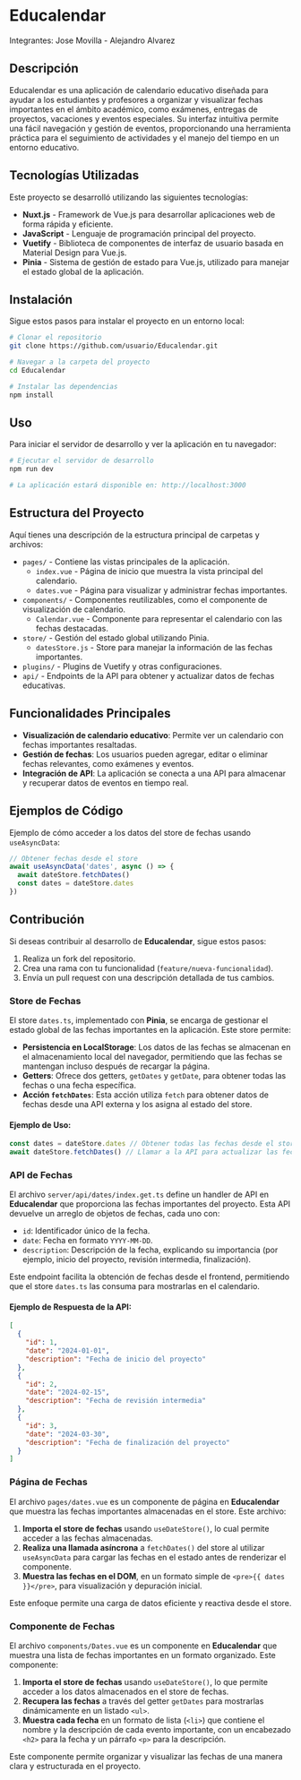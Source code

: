 # Educalendar

Integrantes: Jose Movilla - Alejandro Alvarez

## Descripción
Educalendar es una aplicación de calendario educativo diseñada para ayudar a los estudiantes y profesores a organizar y visualizar fechas importantes en el ámbito académico, como exámenes, entregas de proyectos, vacaciones y eventos especiales. Su interfaz intuitiva permite una fácil navegación y gestión de eventos, proporcionando una herramienta práctica para el seguimiento de actividades y el manejo del tiempo en un entorno educativo.

## Tecnologías Utilizadas
Este proyecto se desarrolló utilizando las siguientes tecnologías:
- **Nuxt.js** - Framework de Vue.js para desarrollar aplicaciones web de forma rápida y eficiente.
- **JavaScript** - Lenguaje de programación principal del proyecto.
- **Vuetify** - Biblioteca de componentes de interfaz de usuario basada en Material Design para Vue.js.
- **Pinia** - Sistema de gestión de estado para Vue.js, utilizado para manejar el estado global de la aplicación.

## Instalación
Sigue estos pasos para instalar el proyecto en un entorno local:

```bash
# Clonar el repositorio
git clone https://github.com/usuario/Educalendar.git

# Navegar a la carpeta del proyecto
cd Educalendar

# Instalar las dependencias
npm install
```

## Uso
Para iniciar el servidor de desarrollo y ver la aplicación en tu navegador:

```bash
# Ejecutar el servidor de desarrollo
npm run dev

# La aplicación estará disponible en: http://localhost:3000
```

## Estructura del Proyecto
Aquí tienes una descripción de la estructura principal de carpetas y archivos:

- `pages/` - Contiene las vistas principales de la aplicación.
  - `index.vue` - Página de inicio que muestra la vista principal del calendario.
  - `dates.vue` - Página para visualizar y administrar fechas importantes.
- `components/` - Componentes reutilizables, como el componente de visualización de calendario.
  - `Calendar.vue` - Componente para representar el calendario con las fechas destacadas.
- `store/` - Gestión del estado global utilizando Pinia.
  - `datesStore.js` - Store para manejar la información de las fechas importantes.
- `plugins/` - Plugins de Vuetify y otras configuraciones.
- `api/` - Endpoints de la API para obtener y actualizar datos de fechas educativas.

## Funcionalidades Principales
- **Visualización de calendario educativo**: Permite ver un calendario con fechas importantes resaltadas.
- **Gestión de fechas**: Los usuarios pueden agregar, editar o eliminar fechas relevantes, como exámenes y eventos.
- **Integración de API**: La aplicación se conecta a una API para almacenar y recuperar datos de eventos en tiempo real.

## Ejemplos de Código

Ejemplo de cómo acceder a los datos del store de fechas usando `useAsyncData`:

```javascript
// Obtener fechas desde el store
await useAsyncData('dates', async () => {
  await dateStore.fetchDates()
  const dates = dateStore.dates
})
```

## Contribución
Si deseas contribuir al desarrollo de **Educalendar**, sigue estos pasos:

1. Realiza un fork del repositorio.
2. Crea una rama con tu funcionalidad (`feature/nueva-funcionalidad`).
3. Envía un pull request con una descripción detallada de tus cambios.



### Store de Fechas

El store `dates.ts`, implementado con **Pinia**, se encarga de gestionar el estado global de las fechas importantes en la aplicación. Este store permite:

- **Persistencia en LocalStorage**: Los datos de las fechas se almacenan en el almacenamiento local del navegador, permitiendo que las fechas se mantengan incluso después de recargar la página.
- **Getters**: Ofrece dos getters, `getDates` y `getDate`, para obtener todas las fechas o una fecha específica.
- **Acción `fetchDates`**: Esta acción utiliza `fetch` para obtener datos de fechas desde una API externa y los asigna al estado del store.

#### Ejemplo de Uso:
```typescript
const dates = dateStore.dates // Obtener todas las fechas desde el store
await dateStore.fetchDates() // Llamar a la API para actualizar las fechas
```



### API de Fechas

El archivo `server/api/dates/index.get.ts` define un handler de API en **Educalendar** que proporciona las fechas importantes del proyecto. Esta API devuelve un arreglo de objetos de fechas, cada uno con:

- `id`: Identificador único de la fecha.
- `date`: Fecha en formato `YYYY-MM-DD`.
- `description`: Descripción de la fecha, explicando su importancia (por ejemplo, inicio del proyecto, revisión intermedia, finalización).

Este endpoint facilita la obtención de fechas desde el frontend, permitiendo que el store `dates.ts` las consuma para mostrarlas en el calendario.

#### Ejemplo de Respuesta de la API:
```json
[
  {
    "id": 1,
    "date": "2024-01-01",
    "description": "Fecha de inicio del proyecto"
  },
  {
    "id": 2,
    "date": "2024-02-15",
    "description": "Fecha de revisión intermedia"
  },
  {
    "id": 3,
    "date": "2024-03-30",
    "description": "Fecha de finalización del proyecto"
  }
]
```



### Página de Fechas

El archivo `pages/dates.vue` es un componente de página en **Educalendar** que muestra las fechas importantes almacenadas en el store. Este archivo:

1. **Importa el store de fechas** usando `useDateStore()`, lo cual permite acceder a las fechas almacenadas.
2. **Realiza una llamada asíncrona** a `fetchDates()` del store al utilizar `useAsyncData` para cargar las fechas en el estado antes de renderizar el componente.
3. **Muestra las fechas en el DOM**, en un formato simple de `<pre>{{ dates }}</pre>`, para visualización y depuración inicial.

Este enfoque permite una carga de datos eficiente y reactiva desde el store.



### Componente de Fechas

El archivo `components/Dates.vue` es un componente en **Educalendar** que muestra una lista de fechas importantes en un formato organizado. Este componente:

1. **Importa el store de fechas** usando `useDateStore()`, lo que permite acceder a los datos almacenados en el store de fechas.
2. **Recupera las fechas** a través del getter `getDates` para mostrarlas dinámicamente en un listado `<ul>`.
3. **Muestra cada fecha** en un formato de lista (`<li>`) que contiene el nombre y la descripción de cada evento importante, con un encabezado `<h2>` para la fecha y un párrafo `<p>` para la descripción.

Este componente permite organizar y visualizar las fechas de una manera clara y estructurada en el proyecto.
